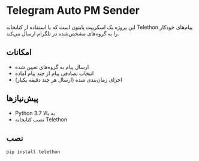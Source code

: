 # Telegram Auto PM Sender

این پروژه یک اسکریپت پایتون است که با استفاده از کتابخانه Telethon پیام‌های خودکار را به گروه‌های مشخص‌شده در تلگرام ارسال می‌کند.

## امکانات
- ارسال پیام به گروه‌های تعیین شده
- انتخاب تصادفی پیام از چند پیام آماده
- اجرای زمان‌بندی شده (ارسال هر چند دقیقه یکبار)

## پیش‌نیازها
- Python 3.7 به بالا
- نصب کتابخانه Telethon

## نصب

```bash
pip install telethon
